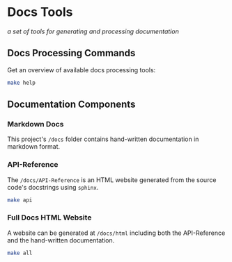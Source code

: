 # Docs Tools
_a set of tools for generating and processing documentation_

## Docs Processing Commands

Get an overview of available docs processing tools:
```sh
make help
```

## Documentation Components

### Markdown Docs

This project's `/docs` folder contains hand-written documentation in markdown format.

### API-Reference

The `/docs/API-Reference` is an HTML website generated from the source code's docstrings using `sphinx`.

```sh
make api
```

### Full Docs HTML Website

A website can be generated at `/docs/html` including both the API-Reference and the hand-written documentation.

```sh
make all
```
